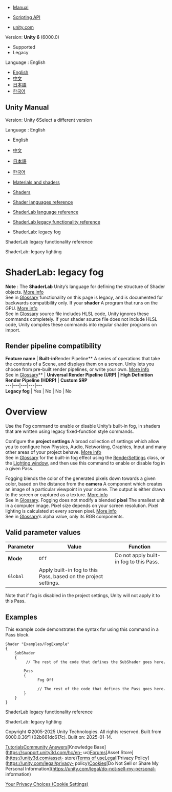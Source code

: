 [](https://docs.unity3d.com)

  * [Manual](../Manual/index.html)
  * [Scripting API](../ScriptReference/index.html)

  * [unity.com](https://unity.com/)

Version: **Unity 6** (6000.0)

  * Supported
  * Legacy

Language : English

  * [English](/Manual/SL-Fog.html)
  * [中文](/cn/current/Manual/SL-Fog.html)
  * [日本語](/ja/current/Manual/SL-Fog.html)
  * [한국어](/kr/current/Manual/SL-Fog.html)

[](https://docs.unity3d.com)

## Unity Manual

Version: Unity 6Select a different version

Language : English

  * [English](/Manual/SL-Fog.html)
  * [中文](/cn/current/Manual/SL-Fog.html)
  * [日本語](/ja/current/Manual/SL-Fog.html)
  * [한국어](/kr/current/Manual/SL-Fog.html)

  * [Materials and shaders](materials-and-shaders.html)
  * [Shaders](Shaders.html)
  * [Shader languages reference](shaders-reference.html)
  * [ShaderLab language reference](SL-Reference.html)
  * [ShaderLab legacy functionality reference](shader-shaderlab-legacy.html)
  * ShaderLab: legacy fog

[](shader-shaderlab-legacy.html)

ShaderLab legacy functionality reference

[](SL-Material.html)

ShaderLab: legacy lighting

# ShaderLab: legacy fog

**Note** : The **ShaderLab** Unity’s language for defining the structure of
Shader objects. [More info](SL-Shader.html)  
See in [Glossary](Glossary.html#ShaderLab) functionality on this page is
legacy, and is documented for backwards compatibility only. If your **shader**
A program that runs on the GPU. [More info](Shaders.html)  
See in [Glossary](Glossary.html#Shader) source file includes HLSL code, Unity
ignores these commands completely. If your shader source file does not include
HLSL code, Unity compiles these commands into regular shader programs on
import.

## Render pipeline compatibility

**Feature name** | **Built-in**Render Pipeline** A series of operations that take the contents of a Scene, and displays them on a screen. Unity lets you choose from pre-built render pipelines, or write your own. [More info](render-pipelines.html)  
See in [Glossary](Glossary.html#Renderpipeline)** | **Universal Render Pipeline (URP)** | **High Definition Render Pipeline (HDRP)** | **Custom SRP**  
---|---|---|---|---  
**Legacy fog** | Yes | No | No | No  
  
# Overview

Use the Fog command to enable or disable Unity’s built-in fog, in shaders that
are written using legacy fixed-function style commands.

Configure the **project settings** A broad collection of settings which allow
you to configure how Physics, Audio, Networking, Graphics, Input and many
other areas of your project behave. [More info](comp-ManagerGroup.html)  
See in [Glossary](Glossary.html#ProjectSettings) for the built-in fog effect
using the [RenderSettings](../ScriptReference/RenderSettings.html) class, or
the [Lighting window](lighting-window.html), and then use this command to
enable or disable fog in a given Pass.

Fogging blends the color of the generated pixels down towards a given color,
based on the distance from the **camera** A component which creates an image
of a particular viewpoint in your scene. The output is either drawn to the
screen or captured as a texture. [More info](CamerasOverview.html)  
See in [Glossary](Glossary.html#Camera). Fogging does not modify a blended
**pixel** The smallest unit in a computer image. Pixel size depends on your
screen resolution. Pixel lighting is calculated at every screen pixel. [More
info](ShadowPerformance.html)  
See in [Glossary](Glossary.html#pixel)’s alpha value, only its RGB components.

## Valid parameter values

**Parameter** | **Value** | **Function**  
---|---|---  
**Mode** | `Off` | Do not apply built-in fog to this Pass.  
| `Global` | Apply built-in fog to this Pass, based on the project settings.  
  
Note that if fog is disabled in the project settings, Unity will not apply it
to this Pass.  
  
## Examples

This example code demonstrates the syntax for using this command in a Pass
block.

    
    
    Shader "Examples/FogExample"
    {
        SubShader
        {
             // The rest of the code that defines the SubShader goes here.
    
            Pass
            {    
                  Fog Off
                
                  // The rest of the code that defines the Pass goes here.
            }
        }
    }
    

[](shader-shaderlab-legacy.html)

ShaderLab legacy functionality reference

[](SL-Material.html)

ShaderLab: legacy lighting

Copyright ©2005-2025 Unity Technologies. All rights reserved. Built from
6000.0.36f1 (02b661dc617c). Built on: 2025-01-14.

[Tutorials](https://learn.unity.com/)[Community
Answers](https://answers.unity3d.com)[Knowledge
Base](https://support.unity3d.com/hc/en-
us)[Forums](https://forum.unity3d.com)[Asset Store](https://unity3d.com/asset-
store)[Terms of
use](https://docs.unity3d.com/Manual/TermsOfUse.html)[Legal](https://unity.com/legal)[Privacy
Policy](https://unity.com/legal/privacy-
policy)[Cookies](https://unity.com/legal/cookie-policy)[Do Not Sell or Share
My Personal Information](https://unity.com/legal/do-not-sell-my-personal-
information)

[Your Privacy Choices (Cookie Settings)](javascript:void\(0\);)

